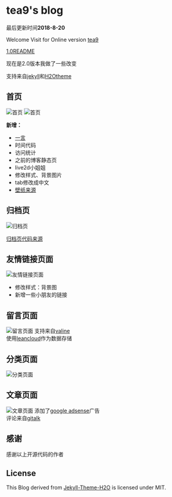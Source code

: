 # tea9's blog

最后更新时间**2018-8-20**

Welcome Visit for Online version [tea9](https://tea9.github.io/)



[1.0README](https://github.com/tea9/tea9.github.io/blob/master/README1.md)

现在是2.0版本我做了一些改变

支持来自[jekyll](https://jekyllrb.com/)和[H2Otheme](https://github.com/kaeyleo/jekyll-theme-H2O)

## 首页
![首页](https://github.com/tea9/tea9.github.io/blob/master/readme_img/01.png?raw=true)
![首页](https://github.com/tea9/tea9.github.io/blob/master/readme_img/02.png?raw=true)

**新增：**  
+ [一言](https://hitokoto.cn/)
+ 时间代码
+ 访问统计
+ 之前的博客静态页
+ live2d小姐姐
+ 修改样式、背景图片
+ tab修改成中文
+ [壁纸来源](https://github.com/yui540/vtuber-wallpaper)

## 归档页
![归档页](https://github.com/tea9/tea9.github.io/blob/master/readme_img/03.png?raw=true)

[归档页代码来源](https://github.com/kaeyleo/jekyll-theme-H2O/issues/63)  

## 友情链接页面
![友情链接页面](https://github.com/tea9/tea9.github.io/blob/master/readme_img/04.png?raw=true)
+ 修改样式：背景图   
+ 新增一些小朋友的链接  

## 留言页面

![留言页面](https://github.com/tea9/tea9.github.io/blob/master/readme_img/05.png?raw=true)
支持来自[valine](https://ioliu.cn/2017/add-valine-comments-to-your-blog/)   
使用[leancloud](https://leancloud.cn/)作为数据存储  

## 分类页面
![分类页面](https://github.com/tea9/tea9.github.io/blob/master/readme_img/06.png?raw=true)

## 文章页面
![文章页面](https://github.com/tea9/tea9.github.io/blob/master/readme_img/07.png?raw=true)
添加了[google adsense](http://www.google.cn/adsense/start/)广告  
评论来自[gitalk](https://github.com/gitalk/gitalk)

## 感谢
感谢以上开源代码的作者

## License
This Blog derived from [Jekyll-Theme-H2O](https://github.com/kaeyleo/jekyll-theme-H2O) is licensed under MIT.



